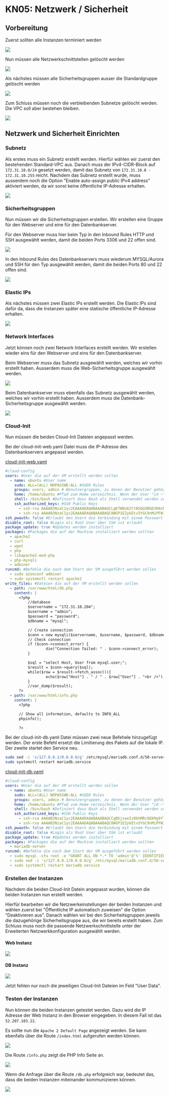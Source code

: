 # KN05: Netzwerk / Sicherheit

## Vorbereitung

Zuerst sollten alle Instanzen terminiert werden

![](img/screenshot_aws_ec2_instances.png)

Nun müssen alle Netzwerkschnittstellen gelöscht werden

![](img/screenshot_aws_ec2_network_interfaces.png)

Als nächstes müssen alle Sicherheitsgruppen ausser die Standardgruppe gelöscht werden

![](img/screenshot_aws_ec2_security_groups.png)

Zum Schluss müssen noch die verbleibenden Subnetze gelöscht werden. Die VPC soll aber bestehen bleiben.

![](img/screenshot_aws_vpc_subnets.png)

## Netzwerk und Sicherheit Einrichten

### Subnetz

Als erstes muss ein Subnetz erstellt werden. Hierfür wählen wir zuerst den bestehenden Standard-VPC aus. Danach muss der IPv4-CIDR-Block auf `172.31.10.0/24` gesetzt werden, damit das Subnetz von `172.31.10.0 - 172.31.10.255` reicht.
Nachdem das Subnetz erstellt wurde, muss ausserdem noch die Option "Enable auto-assign public IPv4 address" aktiviert werden, da wir sonst keine öffentliche IP-Adresse erhalten.

![](img/screenshot_aws_vpc_subnet_details.png)

### Sicherheitsgruppen

Nun müssen wir die Sicherheitsgruppen erstellen. Wir erstellen eine Gruppe für den Webserver und eine für den Datenbankserver.

Für den Webserver muss hier beim Typ in den Inbound Rules HTTP und SSH ausgewählt werden, damit die beiden Ports 3306 und 22 offen sind.

![](img/screenshot_aws_vpc_web_security_group_details.png)

In den Inbound Rules des Datenbankservers muss wiederum MYSQL/Aurora und SSH für den Typ ausgewählt werden, damit die beiden Ports 80 und 22 offen sind.

![](img/screenshot_aws_vpc_db_security_group_details.png)

### Elastic IPs

Als nächstes müssen zwei Elastic IPs erstellt werden. Die Elastic IPs sind dafür da, dass die Instanzen später eine statische öffentliche IP-Adresse erhalten.

![](img/screenshot_aws_vpc_elastic_ips.png)

### Network Interfaces

Jetzt können noch zwei Network Interfaces erstellt werden. Wir erstellen wieder eins für den Webserver und eins für den Datenbankserver.

Beim Webserver muss das Subnetz ausgewählt werden, welches wir vorhin erstellt haben. Ausserdem muss die Web-Sicherheitsgruppe ausgewählt werden.

![](img/screenshot_aws_ec2_web_network_interface_details.png)

Beim Datenbankserver muss ebenfalls das Subnetz ausgewählt werden, welches wir vorhin erstellt haben. Ausserdem muss die Datenbank-Sicherheitsgruppe ausgewählt werden.

![](img/screenshot_aws_ec2_db_network_interface_details.png)

### Cloud-Init

Nun müssen die beiden Cloud-Init Dateien angepasst werden.

Bei der cloud-init-web.yaml Datei muss die IP-Adresse des Datenbankservers angepasst werden.

[cloud-init-web.yaml](cloud-init/cloud-init-web.yaml)

```yaml
#cloud-config
users: #User die auf der VM erstellt werden sollen
  - name: ubuntu #User name
    sudo: ALL=(ALL) NOPASSWD:ALL #SUDO Rules
    groups: users, admin # Benutzergruppen, zu denen der Benutzer gehört
    home: /home/ubuntu #Pfad zum Home verzeichnis. Wenn der User "cd ~" ausführt geht er zu diesem Pfad
    shell: /bin/bash #Definiert dass Bash als Shell verwendet werden sollte.
    ssh_authorized_keys: #SSH Public Keys
      - ssh-rsa AAAAB3NzaC1yc2EAAAADAQABAAABAQCLgKfWNz6ZttN5QGOBbD3H9zMlLSE7aHZhjaKNTfz+H604Lv5l1De+3rDLXB9/JXm7xJt64FJNUEUhQwOES/7JkHz4gSZKuOsHAWBgzsUxGZHak5wrn7QK1Cq4xdvn0VCS1YtrA7ybyVr7tr0x7XTCi+0bP2Yj/kGQjioukhTAC54EcVVRxSdfTIDV+3T/SyD1G7Hyrstu8HzSokU9YQHzc7Y83w2oa9l+xsQZOAjSiXhYYRGk+uyDHarDE95jaq65hx+kHjTdE6bYQXRvSyoKGJF50ST9mWP26FxD1vCOp1oULU6tF4RFtUcBqETS/BX00uEIl17RxIgGdek0he7T aws-key
      - ssh-rsa AAAAB3NzaC1yc2EAAAADAQABAAABAQC0WGP1EZykEtv5YGC9nMiPFW3U3DmZNzKFO5nEu6uozEHh4jLZzPNHSrfFTuQ2GnRDSt+XbOtTLdcj26+iPNiFoFha42aCIzYjt6V8Z+SQ9pzF4jPPzxwXfDdkEWylgoNnZ+4MG1lNFqa8aO7F62tX0Yj5khjC0Bs7Mb2cHLx1XZaxJV6qSaulDuBbLYe8QUZXkMc7wmob3PM0kflfolR3LE7LResIHWa4j4FL6r5cQmFlDU2BDPpKMFMGUfRSFiUtaWBNXFOWHQBC2+uKmuMPYP4vJC9sBgqMvPN/X2KyemqdMvdKXnCfrzadHuSSJYEzD64Cve5Zl9yVvY4AqyBD aws-key
ssh_pwauth: false #Erlaubt den Usern die Verbindung mit einem Passwort über SSH zu machen. Falls false nur Public/Private Key Methode wäre erlaubt
disable_root: false #Login als Root User über SSH ist erlaubt
package_update: true #Updates werden installiert
packages: #Packages die auf der Machine installiert werden sollten
  - apache2
  - curl
  - wget
  - php
  - libapache2-mod-php
  - php-mysqli
  - adminer
runcmd: #Befehle die nach dem Start der VM ausgeführt werden sollen
  - sudo a2enconf adminer
  - sudo systemctl restart apache2
write_files: #Dateien die auf der VM erstellt werden sollen
  - path: /var/www/html/db.php
    content: |
      <?php
          //database
          $servername = "172.31.10.204";
          $username = "admin";
          $password = "password";
          $dbname = "mysql";

          // Create connection
          $conn = new mysqli($servername, $username, $password, $dbname);
          // Check connection
          if ($conn->connect_error) {
                  die("Connection failed: " . $conn->connect_error);
          }

          $sql = "select Host, User from mysql.user;";
          $result = $conn->query($sql);
          while($row = $result->fetch_assoc()){
                  echo($row["Host"] . " / " . $row["User"] . "<br />");
          }
          //var_dump($result);
      ?>
  - path: /var/www/html/info.php
    content: |
      <?php

      // Show all information, defaults to INFO_ALL
      phpinfo();

      ?>
```

Bei der cloud-init-db.yaml Datei müssen zwei neue Befehele hinzugefügt werden. Der erste Befehl ersetzt die Limitierung des Pakets auf die lokale IP. Der zweite startet den Service neu.

```bash
sudo sed -i 's/127.0.0.1/0.0.0.0/g' /etc/mysql/mariadb.conf.d/50-server.cnf
sudo systemctl restart mariadb.service
```

[cloud-init-db.yaml](cloud-init/cloud-init-db.yaml)

```yaml
#cloud-config
users: #User die auf der VM erstellt werden sollen
  - name: ubuntu #User name
    sudo: ALL=(ALL) NOPASSWD:ALL #SUDO Rules
    groups: users, admin # Benutzergruppen, zu denen der Benutzer gehört
    home: /home/ubuntu #Pfad zum Home verzeichnis. Wenn der User "cd ~" ausführt geht er zu diesem Pfad
    shell: /bin/bash #Definiert dass Bash als Shell verwendet werden sollte.
    ssh_authorized_keys: #SSH Public Keys
      - ssh-rsa AAAAB3NzaC1yc2EAAAADAQABAAABAQCCgBhjseeIz0bhMRc0EKMg9flJnsk1fKqZ7yK9Pq/T9zlN30JsjHYL9O8vvJBGlGR2Adw2X7w8MmIse6yB9uidP5RK3TJqUcf06gO4S9vUpdNMS1p9g4TIrirU/r317ziMkwICVp73IOoL/+hCfabFCUBR2KntQwgqVblJMtvv2XlrJOYtMuBdiej5SA8eIzTxxBp1Up3D0UX5hLw3qCh/FRwV7o2m/KM4xPmwWwiK1vMqPHSplJc8X2lzmp87GBEPbGHnFoiJahwfdGI54kiBrhgsDLBOFEoNEWPad/e/h/MwNlAoLImibz+KeRWkLtqW1qVJJBJyzapXgFxxIVUn aws-key
      - ssh-rsa AAAAB3NzaC1yc2EAAAADAQABAAABAQC0WGP1EZykEtv5YGC9nMiPFW3U3DmZNzKFO5nEu6uozEHh4jLZzPNHSrfFTuQ2GnRDSt+XbOtTLdcj26+iPNiFoFha42aCIzYjt6V8Z+SQ9pzF4jPPzxwXfDdkEWylgoNnZ+4MG1lNFqa8aO7F62tX0Yj5khjC0Bs7Mb2cHLx1XZaxJV6qSaulDuBbLYe8QUZXkMc7wmob3PM0kflfolR3LE7LResIHWa4j4FL6r5cQmFlDU2BDPpKMFMGUfRSFiUtaWBNXFOWHQBC2+uKmuMPYP4vJC9sBgqMvPN/X2KyemqdMvdKXnCfrzadHuSSJYEzD64Cve5Zl9yVvY4AqyBD aws-key
ssh_pwauth: false #Erlaubt den Usern die Verbindung mit einem Passwort über SSH zu machen. Falls false nur Public/Private Key Methode wäre erlaubt
disable_root: false #Login als Root User über SSH ist erlaubt
package_update: true #Updates werden installiert
packages: #Packages die auf der Machine installiert werden sollten
  - mariadb-server
runcmd: #Befehle die nach dem Start der VM ausgeführt werden sollen
  - sudo mysql -sfu root -e "GRANT ALL ON *.* TO 'admin'@'%' IDENTIFIED BY'password' WITH GRANT OPTION;"
  - sudo sed -i 's/127.0.0.1/0.0.0.0/g' /etc/mysql/mariadb.conf.d/50-server.cnf
  - sudo systemctl restart mariadb.service
```

### Erstellen der Instanzen

Nachdem die beiden Cloud-Init Datein angepasst wurden, können die beiden Instanzen nun erstellt werden.

Hierfür bearbeiten wir die Netzwerkeinstellungen der beiden Instanzen und wählen zuerst bei "Öffentliche IP automatisch zuweisen" die Option "Deaktivieren aus". Danach wählen wir bei den Sicherheitsgruppen jeweils die dazugehörige Sicherheitsgruppe aus, die wir bereits erstellt haben. Zum Schluss muss noch die passende Netzwerkschnittstelle unter der Erweiterten Netzwerkkonfiguration ausgewählt werden.

#### Web Instanz

![](img/screenshot_aws_ec2_web_network_settings.png)

#### DB Instanz

![](img/screenshot_aws_ec2_db_network_settings.png)

Jetzt fehlen nur noch die jeweiligen Cloud-Init Dateien im Feld "User Data".

### Testen der Instanzen

Nun können die beiden Instanzen getestet werden. Dazu wird die IP Adresse der Web Instanz in den Browser eingegeben. In diesem Fall ist das `52.207.103.22`.

Es sollte nun die `Apache 2 Default Page` angezeigt werden. Sie kann ebenfalls über die Route `/index.html` aufgerufen werden können.

![](img/screenshot_browser_index_html.png)

Die Route `/info.php` zeigt die PHP Info Seite an.

![](img/screenshot_browser_info_php.png)

Wenn die Anfrage über die Route `/db.php` erfolgreich war, bedeutet das, dass die beiden Instanzen miteinander kommunizieren können.

![](img/screenshot_browser_db_php.png)
